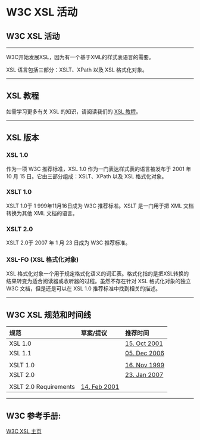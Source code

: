 # W3C XSL 活动

## W3C XSL 活动

------

W3C开始发展XSL，因为有一个基于XML的样式表语言的需要。

XSL 语言包括三部分：XSLT、XPath 以及 XSL 格式化对象。

------

## XSL 教程

如需学习更多有关 XSL 的知识，请阅读我们的 [XSL 教程](https://www.w3cschool.cn/xslt)。

------

## XSL 版本

### XSL 1.0

作为一项 W3C 推荐标准，XSL 1.0 作为一门表达样式表的语言被发布于 2001 年 10 月 15 日。它由三部分组成：XSLT、XPath 以及 XSL 格式化对象。

### XSLT 1.0

XSLT 1.0于 1 999年11月16日成为 W3C 推荐标准。XSLT 是一门用于把 XML 文档转换为其他 XML 文档的语言。

### XSLT 2.0

XSLT 2.0于 2007 年 1 月 23 日成为 W3C 推荐标准。

### XSL-FO (XSL 格式化对象)

XSL 格式化对象一个用于规定格式化语义的词汇表。格式化指的是把XSL转换的结果转变为适合阅读器或收听器的过程。虽然不存在针对 XSL 格式化对象的独立 W3C 文档，但是还是可以在 XSL 1.0 推荐标准中找到相关的描述。

------

## W3C XSL 规范和时间线

| 规范                  | 草案/提议                                       | 推荐时间                                                     |
| :-------------------- | :---------------------------------------------- | :----------------------------------------------------------- |
| XSL 1.0               |                                                 | [15. Oct 2001](https://www.w3.org/TR/2001/REC-xsl-20011015/) |
| XSL 1.1               |                                                 | [05. Dec 2006](https://www.w3.org/TR/xsl/)                   |
|                       |                                                 |                                                              |
| XSLT 1.0              |                                                 | [16. Nov 1999](https://www.w3.org/TR/xslt)                   |
| XSLT 2.0              |                                                 | [23. Jan 2007](https://www.w3.org/TR/xslt20/)                |
|                       |                                                 |                                                              |
| XSLT 2.0 Requirements | [14. Feb 2001](https://www.w3.org/TR/xslt20req) |                                                              |



------

## W3C 参考手册:

[W3C XSL 主页](https://www.w3.org/Style/xsl)